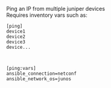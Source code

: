 Ping an IP from multiple juniper devices<br>
Requires inventory vars such as:

````
[ping]
device1
device2
device3
device...



[ping:vars]
ansible_connection=netconf
ansible_network_os=junos

